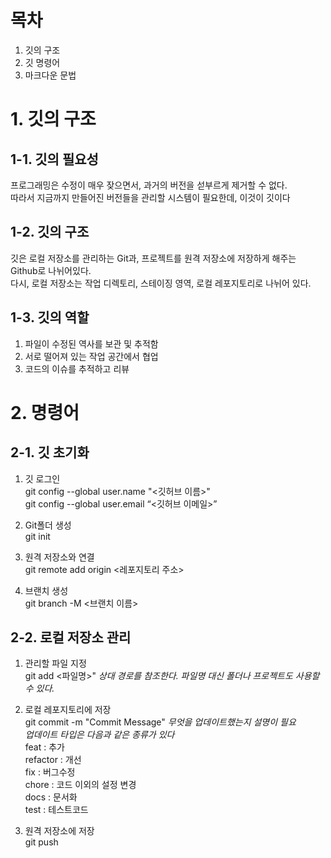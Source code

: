 # 목차
1. 깃의 구조
2. 깃 명령어
3. 마크다운 문법

# 1. 깃의 구조
## 1-1. 깃의 필요성
프로그래밍은 수정이 매우 잦으면서, 과거의 버전을 섣부르게 제거할 수 없다.</br>
따라서 지금까지 만들어진 버전들을 관리할 시스템이 필요한데, 이것이 깃이다
## 1-2. 깃의 구조
깃은 로컬 저장소를 관리하는 Git과, 프로젝트를 원격 저장소에 저장하게 해주는 Github로 나뉘어있다.</br>
다시, 로컬 저장소는 작업 디렉토리, 스테이징 영역, 로컬 레포지토리로 나뉘어 있다.</br>

## 1-3. 깃의 역할
1. 파일이 수정된 역사를 보관 및 추적함
2. 서로 떨어져 있는 작업 공간에서 협업
3. 코드의 이슈를 추적하고 리뷰

# 2. 명령어
## 2-1. 깃 초기화
1. 깃 로그인</br>
 git config --global user.name "<깃허브 이름>"</br>
 git config --global user.email “<깃허브 이메일>”</br>

2. Git폴더 생성</br>
 git init

3. 원격 저장소와 연결</br>
 git remote add origin <레포지토리 주소>

4. 브랜치 생성</br>
 git branch -M <브랜치 이름>

## 2-2. 로컬 저장소 관리
1. 관리할 파일 지정</br>
 git add <파일명>" _상대 경로를 참조한다. 파일명 대신 폴더나 프로젝트도 사용할 수 있다._</br> 

2. 로컬 레포지토리에 저장</br>
 git commit -m "Commit Message" _무엇을 업데이트했는지 설명이 필요_</br>
 *업데이트 타입은 다음과 같은 종류가 있다*</br>
 feat : 추가</br>
 refactor : 개선</br>
 fix : 버그수정</br>
 chore : 코드 이외의 설정 변경</br>
 docs : 문서화</br>
 test : 테스트코드</br>

3. 원격 저장소에 저장</br>
 git push